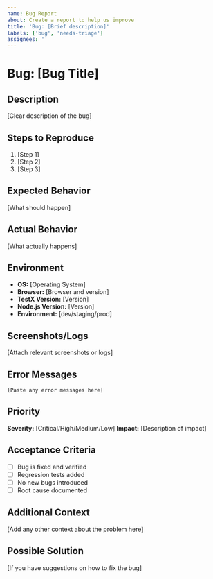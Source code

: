 ```yaml
---
name: Bug Report
about: Create a report to help us improve
title: 'Bug: [Brief description]'
labels: ['bug', 'needs-triage']
assignees: ''
---
```


# Bug: [Bug Title]

## Description
[Clear description of the bug]

## Steps to Reproduce
1. [Step 1]
2. [Step 2]
3. [Step 3]

## Expected Behavior
[What should happen]

## Actual Behavior
[What actually happens]

## Environment
- **OS:** [Operating System]
- **Browser:** [Browser and version]
- **TestX Version:** [Version]
- **Node.js Version:** [Version]
- **Environment:** [dev/staging/prod]

## Screenshots/Logs
[Attach relevant screenshots or logs]

## Error Messages
```
[Paste any error messages here]
```

## Priority
**Severity:** [Critical/High/Medium/Low]
**Impact:** [Description of impact]

## Acceptance Criteria
- [ ] Bug is fixed and verified
- [ ] Regression tests added
- [ ] No new bugs introduced
- [ ] Root cause documented

## Additional Context
[Add any other context about the problem here]

## Possible Solution
[If you have suggestions on how to fix the bug] 